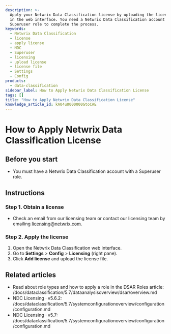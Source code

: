 ```yaml
---
description: >-
  Apply your Netwrix Data Classification license by uploading the license file
  in the web interface. You need a Netwrix Data Classification account with a
  Superuser role to complete the process.
keywords:
  - Netwrix Data Classification
  - license
  - apply license
  - NDC
  - Superuser
  - licensing
  - upload license
  - license file
  - Settings
  - Config
products:
  - data-classification
sidebar_label: How to Apply Netwrix Data Classification License
tags: []
title: "How to Apply Netwrix Data Classification License"
knowledge_article_id: kA04u0000000GtoCAE
---
```


# How to Apply Netwrix Data Classification License

## Before you start

- You must have a Netwrix Data Classification account with a Superuser role.

## Instructions

### Step 1. Obtain a license

- Check an email from our licensing team or contact our licensing team by emailing licensing@netwrix.com.

### Step 2. Apply the license

1. Open the Netwrix Data Classification web interface.
2. Go to **Settings** > **Config** > **Licensing** (right pane).
3. Click **Add license** and upload the license file.

## Related articles

- Read about role types and how to apply a role in the DSAR Roles article: /docs/dataclassification/5.7/dataanalysisoverview/dsar/overview.md
- NDC Licensing ⸱ v5.6.2: /docs/dataclassification/5.7/systemconfigurationoverview/configuration/configuration.md
- NDC Licensing ⸱ v5.7: /docs/dataclassification/5.7/systemconfigurationoverview/configuration/configuration.md

